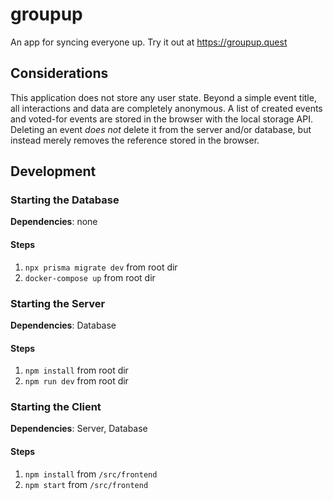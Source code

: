 # groupup

An app for syncing everyone up. Try it out at https://groupup.quest

## Considerations

This application does not store any user state. Beyond a simple event title, all interactions and data are completely anonymous. A list of created events and voted-for events are stored in the browser with the local storage API. Deleting an event _does not_ delete it from the server and/or database, but instead merely removes the reference stored in the browser.

## Development

### Starting the Database

**Dependencies**: none

#### Steps

1. `npx prisma migrate dev` from root dir
2. `docker-compose up` from root dir

### Starting the Server

**Dependencies**: Database

#### Steps

1. `npm install` from root dir
2. `npm run dev` from root dir

### Starting the Client

**Dependencies**: Server, Database

#### Steps

1. `npm install` from `/src/frontend`
2. `npm start` from `/src/frontend`
